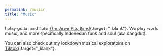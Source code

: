 ```yaml
---
permalink: /music/
title: "Music"
---
```


I play guitar and flute [The Jawa Pitu Band](http://www.jawapitu.com/){:target="_blank"}. We play world music, and more specifically Indonesian funk and soul (aka dangdut). 

You can also check out my lockdown musical exploratoins on [Tiktok](https://www.tiktok.com/@nilecsa){:target="_blank"}.